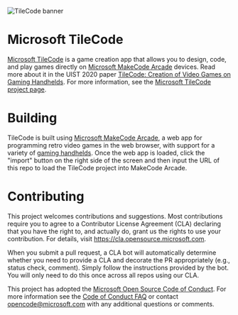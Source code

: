 ![TileCode banner](https://microsoft.github.io/tilecode/doc/pics/banner.JPG)

# Microsoft TileCode

[Microsoft TileCode](https://microsoft.github.io/tilecode/) is a game creation app that allows you to design, code, and play games directly on [Microsoft MakeCode Arcade](https://arcade.makecode.com/hardware) devices.  Read more about it in the UIST 2020 paper [TileCode: Creation of Video Games on Gaming Handhelds](https://www.microsoft.com/en-us/research/publication/tilecode-creation-of-video-games-on-gaming-handhelds/).  For more information, see the [Microsoft TileCode project page](https://www.microsoft.com/en-us/research/project/microsoft-tilecode/).

# Building

TileCode is built using [Microsoft MakeCode Arcade](https://arcade.makecode.com), a web app for programming retro video games in the web browser, with support for a variety of [gaming handhelds](https://arcade.makecode.com/hardware). Once the web app is loaded, click the "import" button on the right side of the screen and then input the URL of this repo to load the TileCode project into MakeCode Arcade.

# Contributing

This project welcomes contributions and suggestions.  Most contributions require you to agree to a
Contributor License Agreement (CLA) declaring that you have the right to, and actually do, grant us
the rights to use your contribution. For details, visit https://cla.opensource.microsoft.com.

When you submit a pull request, a CLA bot will automatically determine whether you need to provide
a CLA and decorate the PR appropriately (e.g., status check, comment). Simply follow the instructions
provided by the bot. You will only need to do this once across all repos using our CLA.

This project has adopted the [Microsoft Open Source Code of Conduct](https://opensource.microsoft.com/codeofconduct/).
For more information see the [Code of Conduct FAQ](https://opensource.microsoft.com/codeofconduct/faq/) or
contact [opencode@microsoft.com](mailto:opencode@microsoft.com) with any additional questions or comments.

